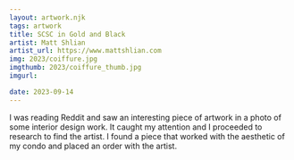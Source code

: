 ```yaml
---
layout: artwork.njk
tags: artwork
title: SCSC in Gold and Black
artist: Matt Shlian
artist_url: https://www.mattshlian.com
img: 2023/coiffure.jpg
imgthumb: 2023/coiffure_thumb.jpg
imgurl:

date: 2023-09-14
---
```


I was reading Reddit and saw an interesting piece of artwork in a photo of some interior design work. It caught my attention and 
I proceeded to research to find the artist. I found a piece that worked with the aesthetic of my condo and placed an order with the artist.
